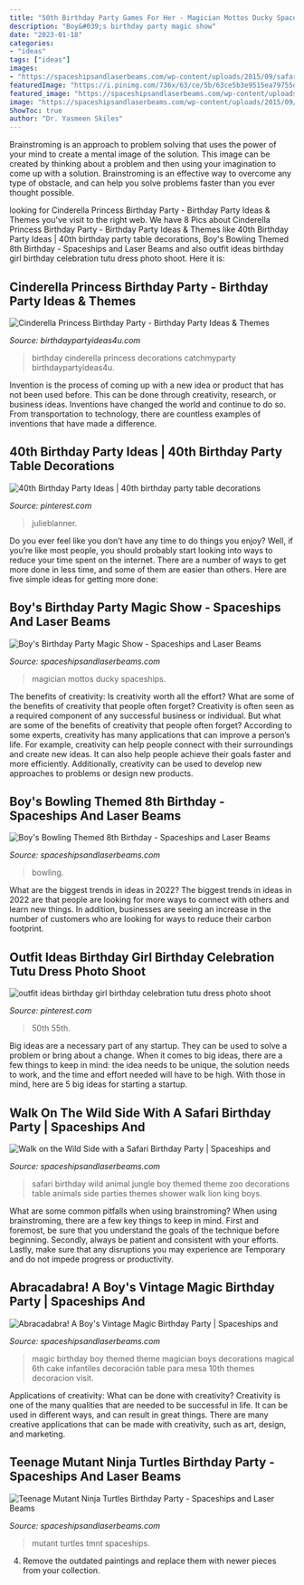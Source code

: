 ```yaml
---
title: "50th Birthday Party Games For Her - Magician Mottos Ducky Spaceships"
description: "Boy&#039;s birthday party magic show"
date: "2023-01-18"
categories:
- "ideas"
tags: ["ideas"]
images:
- "https://spaceshipsandlaserbeams.com/wp-content/uploads/2015/09/safari-birthday-party-ideas-22.jpg"
featuredImage: "https://i.pinimg.com/736x/63/ce/5b/63ce5b3e9515ea79755df31797454f76.jpg"
featured_image: "https://spaceshipsandlaserbeams.com/wp-content/uploads/2015/09/bowling-birthday-party-ideas-459.jpg"
image: "https://spaceshipsandlaserbeams.com/wp-content/uploads/2015/09/vintage-magic-birthday-party-ideas-boys.jpg"
ShowToc: true
author: "Dr. Yasmeen Skiles"
---
```



Brainstroming is an approach to problem solving that uses the power of your mind to create a mental image of the solution. This image can be created by thinking about a problem and then using your imagination to come up with a solution. Brainstroming is an effective way to overcome any type of obstacle, and can help you solve problems faster than you ever thought possible.

	

		
looking for Cinderella Princess Birthday Party - Birthday Party Ideas &amp; Themes you've visit to the right web. We have 8 Pics about Cinderella Princess Birthday Party - Birthday Party Ideas &amp; Themes like 40th Birthday Party Ideas | 40th birthday party table decorations, Boy&#039;s Bowling Themed 8th Birthday - Spaceships and Laser Beams and also outfit ideas birthday girl birthday celebration tutu dress photo shoot. Here it is:
		
    
## Cinderella Princess Birthday Party - Birthday Party Ideas &amp; Themes

<img loading=lazy src="http://i1.wp.com/www.birthdaypartyideas4u.com/wp-content/uploads/2015/08/Cinderella-Princess-Birthday-Party-decorations.jpg" onerror="this.onerror=null;this.src='https://tse1.mm.bing.net/th?id=OIP.XvHLOCBwC6DSR6j5er1uVAHaJ4&amp;pid=15.1';" alt="Cinderella Princess Birthday Party - Birthday Party Ideas &amp; Themes">

_Source: birthdaypartyideas4u.com_

>birthday cinderella princess decorations catchmyparty birthdaypartyideas4u. 

	

Invention is the process of coming up with a new idea or product that has not been used before. This can be done through creativity, research, or business ideas. Inventions have changed the world and continue to do so. From transportation to technology, there are countless examples of inventions that have made a difference.

    
## 40th Birthday Party Ideas | 40th Birthday Party Table Decorations

<img loading=lazy src="https://i.pinimg.com/736x/63/ce/5b/63ce5b3e9515ea79755df31797454f76.jpg" onerror="this.onerror=null;this.src='https://tse4.mm.bing.net/th?id=OIP.tS3BN_wPICkI1FaX0Nyv_QHaLH&amp;pid=15.1';" alt="40th Birthday Party Ideas | 40th birthday party table decorations">

_Source: pinterest.com_

>julieblanner. 

	

Do you ever feel like you don’t have any time to do things you enjoy? Well, if you’re like most people, you should probably start looking into ways to reduce your time spent on the internet. There are a number of ways to get more done in less time, and some of them are easier than others. Here are five simple ideas for getting more done: 
    
## Boy&#039;s Birthday Party Magic Show - Spaceships And Laser Beams

<img loading=lazy src="https://spaceshipsandlaserbeams.com/wp-content/uploads/2015/09/magic-birthday-party-ideas-boy.jpg-2.jpg" onerror="this.onerror=null;this.src='https://tse2.mm.bing.net/th?id=OIP.TBT-KFqF4WdS6TADAGY3oQHaLH&amp;pid=15.1';" alt="Boy&#039;s Birthday Party Magic Show - Spaceships and Laser Beams">

_Source: spaceshipsandlaserbeams.com_

>magician mottos ducky spaceships. 

	

The benefits of creativity: Is creativity worth all the effort? What are some of the benefits of creativity that people often forget?
Creativity is often seen as a required component of any successful business or individual. But what are some of the benefits of creativity that people often forget? According to some experts, creativity has many applications that can improve a person’s life. For example, creativity can help people connect with their surroundings and create new ideas. It can also help people achieve their goals faster and more efficiently. Additionally, creativity can be used to develop new approaches to problems or design new products.

    
## Boy&#039;s Bowling Themed 8th Birthday - Spaceships And Laser Beams

<img loading=lazy src="https://spaceshipsandlaserbeams.com/wp-content/uploads/2015/09/bowling-birthday-party-ideas-459.jpg" onerror="this.onerror=null;this.src='https://tse3.mm.bing.net/th?id=OIP.GZGALo-81mII-P9DpDzaEwHaLH&amp;pid=15.1';" alt="Boy&#039;s Bowling Themed 8th Birthday - Spaceships and Laser Beams">

_Source: spaceshipsandlaserbeams.com_

>bowling. 

	

What are the biggest trends in ideas in 2022?
The biggest trends in ideas in 2022 are that people are looking for more ways to connect with others and learn new things. In addition, businesses are seeing an increase in the number of customers who are looking for ways to reduce their carbon footprint.

    
## Outfit Ideas Birthday Girl Birthday Celebration Tutu Dress Photo Shoot

<img loading=lazy src="https://i.pinimg.com/736x/34/58/b8/3458b83aff9279065a3162518cc2852f.jpg" onerror="this.onerror=null;this.src='https://tse3.mm.bing.net/th?id=OIP.FXq4vIXFebmtcKbrJT3UawHaKw&amp;pid=15.1';" alt="outfit ideas birthday girl birthday celebration tutu dress photo shoot">

_Source: pinterest.com_

>50th 55th. 

	

Big ideas are a necessary part of any startup. They can be used to solve a problem or bring about a change. When it comes to big ideas, there are a few things to keep in mind: the idea needs to be unique, the solution needs to work, and the time and effort needed will have to be high. With those in mind, here are 5 big ideas for starting a startup.

    
## Walk On The Wild Side With A Safari Birthday Party | Spaceships And

<img loading=lazy src="https://spaceshipsandlaserbeams.com/wp-content/uploads/2015/09/safari-birthday-party-ideas-22.jpg" onerror="this.onerror=null;this.src='https://tse4.mm.bing.net/th?id=OIP.3tI_2rVy9jEjraLEm5jX3AHaLH&amp;pid=15.1';" alt="Walk on the Wild Side with a Safari Birthday Party | Spaceships and">

_Source: spaceshipsandlaserbeams.com_

>safari birthday wild animal jungle boy themed theme zoo decorations table animals side parties themes shower walk lion king boys. 

	

What are some common pitfalls when using brainstroming?
When using brainstroming, there are a few key things to keep in mind. First and foremost, be sure that you understand the goals of the technique before beginning. Secondly, always be patient and consistent with your efforts. Lastly, make sure that any disruptions you may experience are Temporary and do not impede progress or productivity.

    
## Abracadabra! A Boy&#039;s Vintage Magic Birthday Party | Spaceships And

<img loading=lazy src="https://spaceshipsandlaserbeams.com/wp-content/uploads/2015/09/vintage-magic-birthday-party-ideas-boys.jpg" onerror="this.onerror=null;this.src='https://tse4.mm.bing.net/th?id=OIP.i9nmtkxMjOFpK1XlXmd2rwHaLH&amp;pid=15.1';" alt="Abracadabra! A Boy&#039;s Vintage Magic Birthday Party | Spaceships and">

_Source: spaceshipsandlaserbeams.com_

>magic birthday boy themed theme magician boys decorations magical 6th cake infantiles decoración table para mesa 10th themes decoracion visit. 

	

Applications of creativity: What can be done with creativity?
Creativity is one of the many qualities that are needed to be successful in life. It can be used in different ways, and can result in great things. There are many creative applications that can be made with creativity, such as art, design, and marketing.

    
## Teenage Mutant Ninja Turtles Birthday Party - Spaceships And Laser Beams

<img loading=lazy src="https://spaceshipsandlaserbeams.com/wp-content/uploads/2015/09/tmnt-party-teenage-mutant-ninja-turtles-party-ideas.jpg" onerror="this.onerror=null;this.src='https://tse3.mm.bing.net/th?id=OIP.sD45zXwpsJWrtK_fwmuUCwHaKl&amp;pid=15.1';" alt="Teenage Mutant Ninja Turtles Birthday Party - Spaceships and Laser Beams">

_Source: spaceshipsandlaserbeams.com_

>mutant turtles tmnt spaceships. 

	

4. Remove the outdated paintings and replace them with newer pieces from your collection. 

